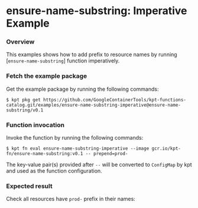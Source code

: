 # ensure-name-substring: Imperative Example

### Overview

This examples shows how to add prefix to resource names by
running [`ensure-name-substring`] function imperatively.

### Fetch the example package

Get the example package by running the following commands:

```shell
$ kpt pkg get https://github.com/GoogleContainerTools/kpt-functions-catalog.git/examples/ensure-name-substring-imperative@ensure-name-substring/v0.1
```

### Function invocation

Invoke the function by running the following commands:

```shell
$ kpt fn eval ensure-name-substring-imperative --image gcr.io/kpt-fn/ensure-name-substring:v0.1 -- prepend=prod-
```

The key-value pair(s) provided after `--` will be converted to `ConfigMap` by
kpt and used as the function configuration.

### Expected result

Check all resources have `prod-` prefix in their names:

[ensure-name-substring]: https://catalog.kpt.dev/ensure-name-substring/v0.1/
